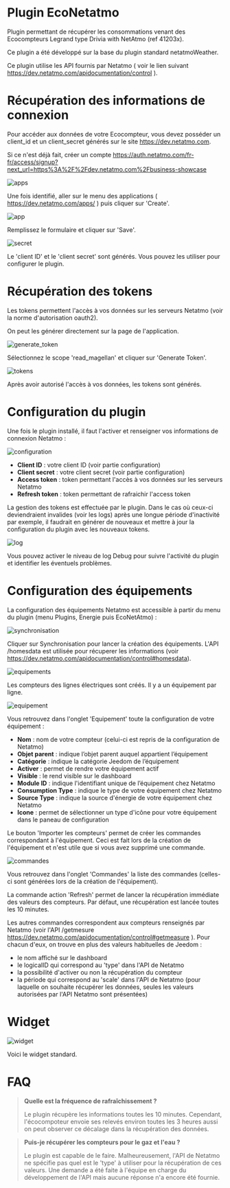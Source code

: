 # Plugin EcoNetatmo

Plugin permettant de récupérer les consommations venant des Ecocompteurs Legrand type Drivia with NetAtmo (ref 41203x).

Ce plugin a été développé sur la base du plugin standard netatmoWeather.

Ce plugin utilise les API fournis par Netatmo ( voir le lien suivant <https://dev.netatmo.com/apidocumentation/control> ). 

# Récupération des informations de connexion

Pour accéder aux données de votre Ecocompteur, vous devez posséder un client\_id et un client\_secret générés sur le site <https://dev.netatmo.com>.

Si ce n'est déjà fait, créer un compte <https://auth.netatmo.com/fr-fr/access/signup?next_url=https%3A%2F%2Fdev.netatmo.com%2Fbusiness-showcase>

![apps](../images/apps.png)

Une fois identifié, aller sur le menu des applications ( <https://dev.netatmo.com/apps/> ) puis cliquer sur 'Create'. 

![app](../images/app.png)

Remplissez le formulaire et cliquer sur 'Save'.

![secret](../images/secret.png)

Le 'client ID' et le 'client secret' sont générés. Vous pouvez les utiliser pour configurer le plugin.


# Récupération des tokens

Les tokens permettent l'accès à vos données sur les serveurs Netatmo (voir la norme d'autorisation oauth2).

On peut les générer directement sur la page de l'application.

![generate_token](../images/generate_token.png)

Sélectionnez le scope 'read_magellan' et cliquer sur 'Generate Token'.

![tokens](../images/tokens.png)

Après avoir autorisé l'accès à vos données, les tokens sont générés.

# Configuration du plugin

Une fois le plugin installé, il faut l'activer et renseigner vos informations de connexion Netatmo :

![configuration](../images/configuration.png)

-   **Client ID** : votre client ID (voir partie configuration)
-   **Client secret** : votre client secret (voir partie configuration)
-   **Access token** : token permettant l'accès à vos données sur les serveurs Netatmo
-   **Refresh token** : token permettant de rafraichir l'access token

La gestion des tokens est effectuée par le plugin. Dans le cas où ceux-ci deviendraient invalides (voir les logs) après une longue période d'inactivité par exemple, il faudrait en générer de nouveaux et mettre à jour la configuration du plugin avec les nouveaux tokens.

![log](../images/log.png)

Vous pouvez activer le niveau de log Debug pour suivre l'activité du plugin et identifier les éventuels problèmes.

# Configuration des équipements

La configuration des équipements Netatmo est accessible à partir du menu du plugin (menu Plugins, Energie puis EcoNetAtmo) :

![synchronisation](../images/synchronisation.png)

Cliquer sur Synchronisation pour lancer la création des équipements. L'API /homesdata est utilisée pour récuperer les informations (voir <https://dev.netatmo.com/apidocumentation/control#homesdata>).

![equipements](../images/equipements.png)

Les compteurs des lignes électriques sont créés. Il y a un équipement par ligne. 

![equipement](../images/equipement.png)

Vous retrouvez dans l'onglet 'Equipement' toute la configuration de votre équipement :

-   **Nom** : nom de votre compteur (celui-ci est repris de la configuration de Netatmo)
-   **Objet parent** : indique l’objet parent auquel appartient l’équipement
-   **Catégorie** : indique la catégorie Jeedom de l’équipement
-   **Activer** : permet de rendre votre équipement actif
-   **Visible** : le rend visible sur le dashboard
-   **Module ID** : indique l'identifiant unique de l’équipement chez Netatmo
-   **Consumption Type** : indique le type de votre équipement chez Netatmo
-   **Source Type** : indique la source d'énergie de votre équipement chez Netatmo
-   **Icone** : permet de sélectionner un type d'icône pour votre équipement dans le paneau de configuration
  
  Le bouton 'Importer les compteurs' permet de créer les commandes correspondant à l'équipement. Ceci est fait lors de la création de l'équipement et n'est utile que si vous avez supprimé une commande.

  ![commandes](../images/commandes.png)

Vous retrouvez dans l'onglet 'Commandes' la liste des commandes (celles-ci sont générées lors de la création de l'équipement).

La commande action 'Refresh' permet de lancer la récupération immédiate des valeurs des compteurs. Par défaut, une récupération est lancée toutes les 10 minutes.

Les autres commandes correspondent aux compteurs renseignés par Netatmo (voir l'API /getmesure <https://dev.netatmo.com/apidocumentation/control#getmeasure> ). Pour chacun d'eux, on trouve en plus des valeurs habituelles de Jeedom : 

-   le nom affiché sur le dashboard
-   le logicalID qui correspond au 'type' dans l'API de Netatmo
-   la possibilité d'activer ou non la récupération du compteur
-   la période qui correspond au 'scale' dans l'API de Netatmo (pour laquelle on souhaite récupérer les données, seules les valeurs autorisées par l'API Netatmo sont présentées)

# Widget

![widget](../images/widget.png)

Voici le widget standard. 

# FAQ

>**Quelle est la fréquence de rafraîchissement ?**
>
>Le plugin récupère les informations toutes les 10 minutes. Cependant, l'écocompoteur envoie ses relevés environ toutes les 3 heures aussi on peut observer ce décalage dans la récupération des données.

>**Puis-je récupérer les compteurs pour le gaz et l'eau ?**
>
>Le plugin est capable de le faire. Malheureusement, l'API de Netatmo ne spécifie pas quel est le 'type' à utiliser pour la récupération de ces valeurs. Une demande a été faite à l'équipe en charge du développement de l'API mais aucune réponse n'a encore été fournie.

